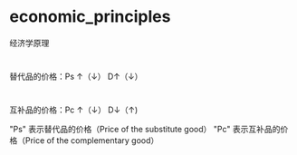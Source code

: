 # economic_principles
经济学原理

# 
替代品的价格：Ps ↑（↓） D↑（↓）
#
互补品的价格：Pc ↑（↓） D↓（↑)

"Ps" 表示替代品的价格（Price of the substitute good）
"Pc" 表示互补品的价格（Price of the complementary good）
